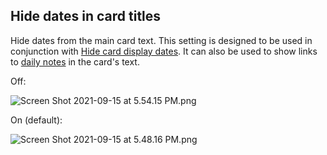 ## Hide dates in card titles

Hide dates from the main card text. This setting is designed to be used in conjunction with [Hide card display dates](Hide%20card%20display%20dates.md). It can also be used to show links to [daily notes](Link%20dates%20to%20daily%20notes.md) in the card's text.

Off:

<img alt="Screen Shot 2021-09-15 at 5.54.15 PM.png" srcset="/obsidian-kanban/Assets/Screen%20Shot%202021-09-15%20at%205.54.15%20PM.png 2x">

On (default):

<img alt="Screen Shot 2021-09-15 at 5.48.16 PM.png" srcset="/obsidian-kanban/Assets/Screen%20Shot%202021-09-15%20at%205.48.16%20PM.png 2x">
